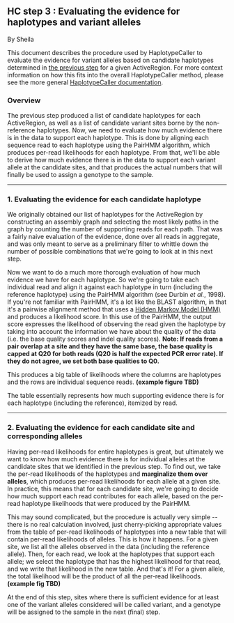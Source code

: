## HC step 3 : Evaluating the evidence for haplotypes and variant alleles

By Sheila

<p>This document describes the procedure used by HaplotypeCaller to evaluate the evidence for variant alleles based on candidate haplotypes determined in <a rel="nofollow" href="http://www.broadinstitute.org/gatk/guide/article?id=4146">the previous step</a> for a given ActiveRegion. For more context information on how this fits into the overall HaplotypeCaller method, please see the more general <a rel="nofollow" href="http://www.broadinstitute.org/gatk/guide/article?id=4148">HaplotypeCaller documentation</a>.</p>

<h3>Overview</h3>

<p>The previous step produced a list of candidate haplotypes for each ActiveRegion, as well as a list of candidate variant sites borne by the non-reference haplotypes. Now, we need to evaluate how much evidence there is in the data to support each haplotype. This is done by aligning each sequence read to each haplotype using the PairHMM algorithm, which produces per-read likelihoods for each haplotype. From that, we'll be able to derive how much evidence there is in the data to support each variant allele at the candidate sites, and that produces the actual numbers that will finally be used to assign a genotype to the sample.</p>

<hr></hr><h3>1. Evaluating the evidence for each candidate haplotype</h3>

<p>We originally obtained our list of haplotypes for the ActiveRegion by constructing an assembly graph and selecting the most likely paths in the graph by counting the number of supporting reads for each path. That was a fairly naive evaluation of the evidence, done over all reads in aggregate, and was only meant to serve as a preliminary filter to whittle down the number of possible combinations that we're going to look at in this next step.</p>

<p>Now we want to do a much more thorough evaluation of how much evidence we have for each haplotype. So we're going to take each individual read and align it against each haplotype in turn (including the reference haplotype) using the PairHMM algorithm (see Durbin <em>et al.</em>, 1998). If you're not familiar with PairHMM, it's a lot like the BLAST algorithm, in that it's a pairwise alignment method that uses a <a rel="nofollow" href="http://www.fejes.ca/easyhmm.html">Hidden Markov Model (HMM)</a> and produces a likelihood score. In this use of the PairHMM, the output score expresses the likelihood of observing the read given the haplotype by taking into account the information we have about the quality of the data (i.e. the base quality scores and indel quality scores). <strong>Note: If reads from a pair overlap at a site and they have the same base, the base quality is capped at Q20 for both reads (Q20 is half the expected PCR error rate). If they do not agree, we set both base qualities to Q0.</strong></p>

<p>This produces a big table of likelihoods where the columns are haplotypes and the rows are individual sequence reads. <strong>(example figure TBD)</strong></p>

<p>The table essentially represents how much supporting evidence there is for each haplotype (including the reference), itemized by read.</p>

<hr></hr><h3>2. Evaluating the evidence for each candidate site and corresponding alleles</h3>

<p>Having per-read likelihoods for entire haplotypes is great, but ultimately we want to know how much evidence there is for individual alleles at the candidate sites that we identified in the previous step. To find out, we take the per-read likelihoods of the haplotypes and <strong>marginalize them over alleles</strong>, which produces per-read likelihoods for each allele at a given site. In practice, this means that for each candidate site, we're going to decide how much support each read contributes for each allele, based on the per-read haplotype likelihoods that were produced by the PairHMM.</p>

<p>This may sound complicated, but the procedure is actually very simple -- there is no real calculation involved, just cherry-picking appropriate values from the table of per-read likelihoods of haplotypes into a new table that will contain per-read likelihoods of alleles. This is how it happens. For a given site, we list all the alleles observed in the data (including the reference allele). Then, for each read, we look at the haplotypes that support each allele; we select the haplotype that has the highest likelihood for that read, and we write that likelihood in the new table. And that's it! For a given allele, the total likelihood will be the product of all the per-read likelihoods. <strong>(example fig TBD)</strong></p>

<p>At the end of this step, sites where there is sufficient evidence for at least one of the variant alleles considered will be called variant, and a genotype will be assigned to the sample in the next (final) step.</p>
